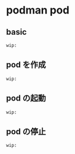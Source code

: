 
# podman pod


## basic

```
wip:
```


## pod を作成

```
wip:
```


## pod の起動

```
wip:
```


## pod の停止

```
wip:
```




